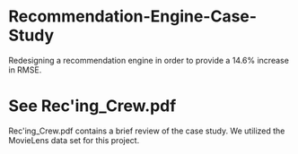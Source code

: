 # Recommendation-Engine-Case-Study
Redesigning a recommendation engine in order to provide a 14.6% increase in RMSE.

# See Rec'ing_Crew.pdf
Rec'ing_Crew.pdf contains a brief review of the case study. We utilized the MovieLens data set for this project.
